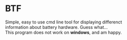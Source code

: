 # BTF
Simple, easy to use cmd line tool for displaying differenct </br>
information about battery hardware. Guess what... </br>
This program does not work on **windows**, and am happy.
